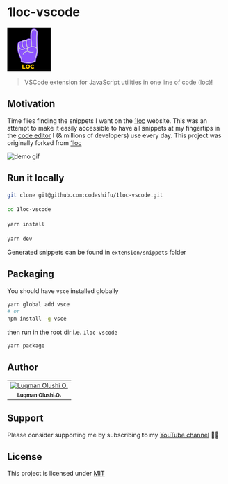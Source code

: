 # 1loc-vscode

<img src="src/images/logo.png" width="100" alt="1loc vscode logo"/>

> VSCode extension for JavaScript utilities in one line of code (loc)!

## Motivation

Time flies finding the snippets I want on the [1loc](https://1loc.dev) website. This was an attempt to make it easily accessible to have all snippets at my fingertips in the [code editor](https://code.visualstudio.com/) I (& millions of developers) use every day. This project was originally forked from [1loc](https://github.com/1milligram/1loc)

<img src="https://github.com/codeshifu/assets/blob/main/videos/1loc-vscode.gif?raw=true" alt="demo gif" width="550" />

## Run it locally

```bash
git clone git@github.com:codeshifu/1loc-vscode.git

cd 1loc-vscode

yarn install

yarn dev
```

Generated snippets can be found in `extension/snippets` folder

## Packaging

You should have `vsce` installed globally

```bash
yarn global add vsce
# or
npm install -g vsce
```

then run in the root dir i.e. `1loc-vscode`

```bash
yarn package
```

## Author

<table><tr><td align="center"><a href="https://twitter.com/codeshifu"><img src="https://avatars0.githubusercontent.com/u/5154605?v=4" width="100px;" alt="Luqman Olushi O."/><br /><sub><b>Luqman Olushi O.</b></sub></a></table>

## Support
Please consider supporting me by subscribing to my [YouTube channel](https://www.youtube.com/channel/UCEJVuahEIFCjDSqSzOaZ7yg) 🙏🏽

## License

This project is licensed under
[MIT](https://github.com/codeshifu/1loc-vscode/blob/main/extension/license.md)
